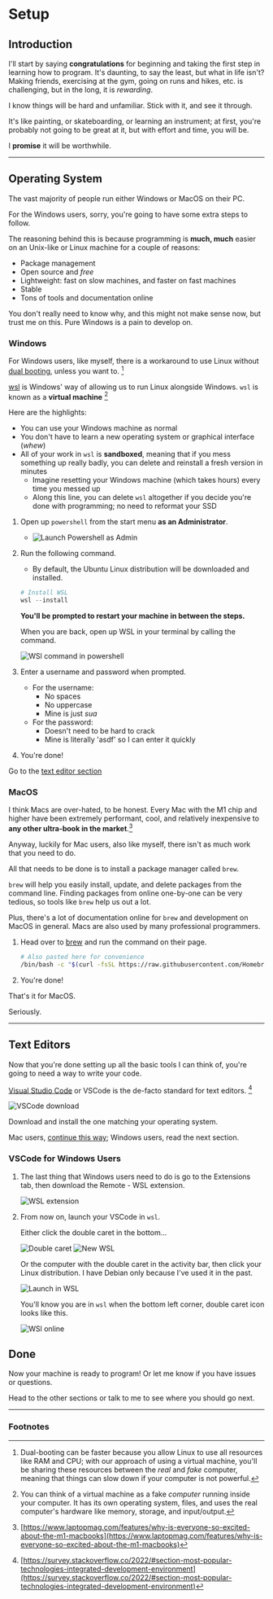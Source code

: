 # Setup

## Introduction

I'll start by saying **congratulations** for beginning and taking the first step in learning how to program. It's daunting, to say the least, but what in life isn't? Making friends, exercising at the gym, going on runs and hikes, etc. is challenging, but in the long, it is _rewarding_.

I know things will be hard and unfamiliar. Stick with it, and see it through.

It's like painting, or skateboarding, or learning an instrument; at first, you're probably not going to be great at it, but with effort and time, you will be.

I **promise** it will be worthwhile.

---

## Operating System

The vast majority of people run either Windows or MacOS on their PC.

For the Windows users, sorry, you're going to have some extra steps to follow.

The reasoning behind this is because programming is **much, much** easier on an Unix-like or Linux machine for a couple of reasons:

- Package management
- Open source and _free_
- Lightweight: fast on slow machines, and faster on fast machines
- Stable
- Tons of tools and documentation online

You don't really need to know why, and this might not make sense now, but trust me on this. Pure Windows is a pain to develop on.

### Windows

For Windows users, like myself, there is a workaround to use Linux without [dual booting](https://www.freecodecamp.org/news/how-to-dual-boot-any-linux-distribution-with-windows/), unless you want to. [^1]

[wsl](https://docs.microsoft.com/en-us/windows/wsl/install) is Windows' way of allowing us to run Linux alongside Windows. `wsl` is known as a **virtual machine** [^2]

Here are the highlights:

- You can use your Windows machine as normal
- You don't have to learn a new operating system or graphical interface (_whew_)
- All of your work in `wsl` is **sandboxed**, meaning that if you mess something up really badly, you can delete and reinstall a fresh version in minutes
  - Imagine resetting your Windows machine (which takes hours) every time you messed up
  - Along this line, you can delete `wsl` altogether if you decide you're done with programming; no need to reformat your SSD

1. Open up `powershell` from the start menu **as an Administrator**.

    - ![Launch Powershell as Admin](./images/powershell_admin.png)

2. Run the following command.

    - By default, the Ubuntu Linux distribution will be downloaded and installed.

    ```powershell
    # Install WSL
    wsl --install
    ```

    **You'll be prompted to restart your machine in between the steps.**

    When you are back, open up WSL in your terminal by calling the command.

    ![WSl command in powershell](./images/run_wsl.png)

3. Enter a username and password when prompted.

    - For the username:
      - No spaces
      - No uppercase
      - Mine is just _sua_
    - For the password:
      - Doesn't need to be hard to crack
      - Mine is literally 'asdf' so I can enter it quickly

4. You're done!

Go to the [text editor section](#text-editors)

### MacOS

I think Macs are over-hated, to be honest. Every Mac with the M1 chip and higher have been extremely performant, cool, and relatively inexpensive to **any other ultra-book in the market**.[^3]

Anyway, luckily for Mac users, also like myself, there isn't as much work that you need to do.

All that needs to be done is to install a package manager called `brew`.

`brew` will help you easily install, update, and delete packages from the command line. Finding packages from online one-by-one can be very tedious, so tools like `brew` help us out a lot.

Plus, there's a lot of documentation online for `brew` and development on MacOS in general. Macs are also used by many professional programmers.

1. Head over to [brew](https://brew.sh/) and run the command on their page.

   ```bash
   # Also pasted here for convenience
   /bin/bash -c "$(curl -fsSL https://raw.githubusercontent.com/Homebrew/install/HEAD/install.sh)"
   ```

2. You're done!

That's it for MacOS.

Seriously.

---

## Text Editors

Now that you're done setting up all the basic tools I can think of, you're going to need a way to write your code.

[Visual Studio Code](https://code.visualstudio.com/) or VSCode is the de-facto standard for text editors. [^4]

![VSCode download](./images/vscode_download.png)

Download and install the one matching your operating system.

Mac users, [continue this way](#done); Windows users, read the next section.

### VSCode for Windows Users

1. The last thing that Windows users need to do is go to the Extensions tab, then download the Remote - WSL extension.

    ![WSL extension](./images/wsl_extension.png)

2. From now on, launch your VSCode in `wsl`.

    Either click the double caret in the bottom...

    ![Double caret](./images/double_caret.png)
    ![New WSL](./images/new_wsl.png)

    Or the computer with the double caret in the activity bar, then click your Linux distribution. I have Debian only because I've used it in the past.

    ![Launch in WSL](./images/remote_explorer.png)

    You'll know you are in `wsl` when the bottom left corner, double caret icon looks like this.

    ![WSl online](./images/wsl_online.png)

## Done

Now your machine is ready to program! Or let me know if you have issues or questions.

Head to the other sections or talk to me to see where you should go next.

---

### Footnotes

[^1]: Dual-booting can be faster because you allow Linux to use all resources like RAM and CPU; with our approach of using a virtual machine, you'll be sharing these resources between the _real_ and _fake_ computer, meaning that things can slow down if your computer is not powerful.
[^2]: You can think of a virtual machine as a fake _computer_ running inside your computer. It has its own operating system, files, and uses the real computer's hardware like memory, storage, and input/output.
[^3]: [https://www.laptopmag.com/features/why-is-everyone-so-excited-about-the-m1-macbooks](https://www.laptopmag.com/features/why-is-everyone-so-excited-about-the-m1-macbooks)
[^4]: [https://survey.stackoverflow.co/2022/#section-most-popular-technologies-integrated-development-environment](https://survey.stackoverflow.co/2022/#section-most-popular-technologies-integrated-development-environment)
